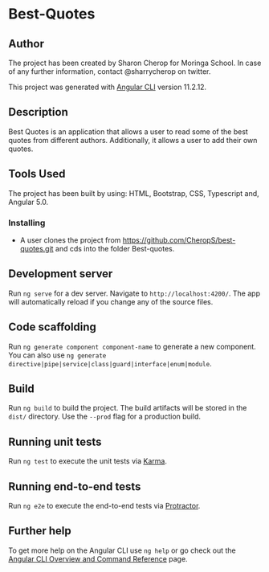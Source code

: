 # Best-Quotes
 
## Author 
The project has been created by Sharon Cherop for Moringa School. In case of any further information, contact @sharrycherop on twitter. 


This project was generated with [Angular CLI](https://github.com/angular/angular-cli) version 11.2.12.

## Description

Best Quotes is an application that allows a user to read some of the best quotes from different authors. Additionally, it allows a user to add their own quotes. 

## Tools Used

The project has been built by using:
HTML, 
Bootstrap, 
CSS, 
Typescript and, 
Angular 5.0.  

### Installing

* A user clones the project from https://github.com/CheropS/best-quotes.git and cds into the folder Best-quotes. 


## Development server

Run `ng serve` for a dev server. Navigate to `http://localhost:4200/`. The app will automatically reload if you change any of the source files.

## Code scaffolding

Run `ng generate component component-name` to generate a new component. You can also use `ng generate directive|pipe|service|class|guard|interface|enum|module`.

## Build

Run `ng build` to build the project. The build artifacts will be stored in the `dist/` directory. Use the `--prod` flag for a production build.

## Running unit tests

Run `ng test` to execute the unit tests via [Karma](https://karma-runner.github.io).

## Running end-to-end tests

Run `ng e2e` to execute the end-to-end tests via [Protractor](http://www.protractortest.org/).

## Further help

To get more help on the Angular CLI use `ng help` or go check out the [Angular CLI Overview and Command Reference](https://angular.io/cli) page.
